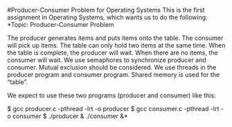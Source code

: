 #Producer-Consumer Problem for Operating Systems
This is the first assignment in Operating Systems, which wants us to do the following:
*Topic: Producer-Consumer Problem

The producer generates items and puts items onto the table. The consumer will pick up items. The table can only hold two items at the same time. When the table is complete, the producer will wait. When there are no items, the consumer will wait. We use semaphores to synchronize producer and consumer.  Mutual exclusion should be considered. We use threads in the producer program and consumer program. Shared memory is used for the “table”.

We expect to use these two programs (producer and consumer) like this:

$ gcc producer.c -pthread -lrt -o producer
$ gcc consumer.c -pthread -lrt -o consumer
$ ./producer & ./consumer &*

